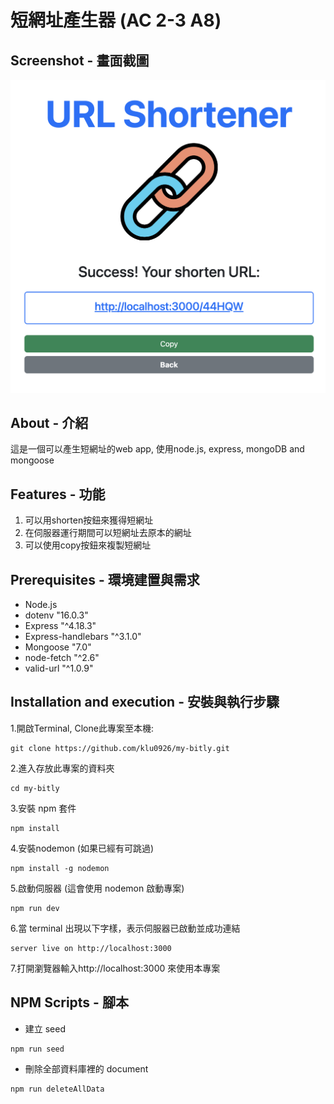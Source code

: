 # 短網址產生器 (AC 2-3 A8)


## Screenshot - 畫面截圖
![screenshot](public/images/screenshot.png)


## About - 介紹
這是一個可以產生短網址的web app, 使用node.js, express, mongoDB and mongoose

## Features - 功能

1. 可以用shorten按鈕來獲得短網址
2. 在伺服器運行期間可以短網址去原本的網址
3. 可以使用copy按鈕來複製短網址

## Prerequisites - 環境建置與需求

* Node.js
* dotenv "16.0.3"
* Express "^4.18.3"
* Express-handlebars "^3.1.0"
* Mongoose "7.0"
* node-fetch "^2.6"
* valid-url "^1.0.9"
## Installation and execution - 安裝與執行步驟

1.開啟Terminal, Clone此專案至本機:
```
git clone https://github.com/klu0926/my-bitly.git
```

2.進入存放此專案的資料夾
```
cd my-bitly
```

3.安裝 npm 套件
```
npm install
```

4.安裝nodemon (如果已經有可跳過)
```
npm install -g nodemon
```

5.啟動伺服器 (這會使用 nodemon 啟動專案)
```
npm run dev 
```

6.當 terminal 出現以下字樣，表示伺服器已啟動並成功連結
```
server live on http://localhost:3000
```

7.打開瀏覽器輸入http://localhost:3000 來使用本專案


## NPM Scripts - 腳本
* 建立 seed
```
npm run seed
```

* 刪除全部資料庫裡的 document
```
npm run deleteAllData
```

